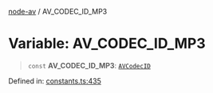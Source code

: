 [node-av](../globals.md) / AV\_CODEC\_ID\_MP3

# Variable: AV\_CODEC\_ID\_MP3

> `const` **AV\_CODEC\_ID\_MP3**: [`AVCodecID`](../type-aliases/AVCodecID.md)

Defined in: [constants.ts:435](https://github.com/seydx/av/blob/f8631fc881b394300b1479f511d55cf1c370a87f/src/constants/constants.ts#L435)
